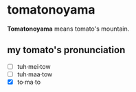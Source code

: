 # tomatonoyama

**Tomatonoyama** means tomato's mountain.

## my tomato's pronunciation

* [ ] tuh·mei·tow
* [ ] tuh·maa·tow
* [x] to·ma·to
